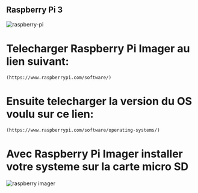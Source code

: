 ## Raspberry Pi 3
![raspberry-pi](https://user-images.githubusercontent.com/94937166/201797873-60729e0b-8216-4cc5-9c27-5c739f70e668.jpg)

# Telecharger Raspberry Pi Imager au lien suivant:
```
(https://www.raspberrypi.com/software/)
```
# Ensuite telecharger la version du OS voulu sur ce lien:
```
(https://www.raspberrypi.com/software/operating-systems/)
```
# Avec Raspberry Pi Imager installer votre systeme sur la carte micro SD
![raspberry imager](https://user-images.githubusercontent.com/94937166/201798627-a2344ba1-71ab-45c4-8acc-3e74938ed277.jpeg)
